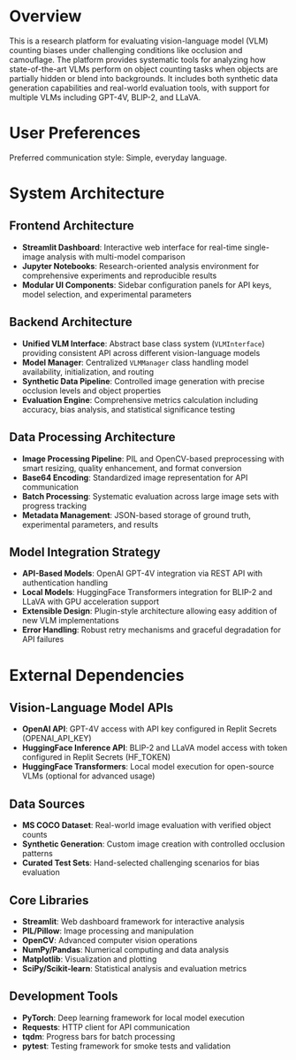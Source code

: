 # Overview

This is a research platform for evaluating vision-language model (VLM) counting biases under challenging conditions like occlusion and camouflage. The platform provides systematic tools for analyzing how state-of-the-art VLMs perform on object counting tasks when objects are partially hidden or blend into backgrounds. It includes both synthetic data generation capabilities and real-world evaluation tools, with support for multiple VLMs including GPT-4V, BLIP-2, and LLaVA.

# User Preferences

Preferred communication style: Simple, everyday language.

# System Architecture

## Frontend Architecture
- **Streamlit Dashboard**: Interactive web interface for real-time single-image analysis with multi-model comparison
- **Jupyter Notebooks**: Research-oriented analysis environment for comprehensive experiments and reproducible results
- **Modular UI Components**: Sidebar configuration panels for API keys, model selection, and experimental parameters

## Backend Architecture
- **Unified VLM Interface**: Abstract base class system (`VLMInterface`) providing consistent API across different vision-language models
- **Model Manager**: Centralized `VLMManager` class handling model availability, initialization, and routing
- **Synthetic Data Pipeline**: Controlled image generation with precise occlusion levels and object properties
- **Evaluation Engine**: Comprehensive metrics calculation including accuracy, bias analysis, and statistical significance testing

## Data Processing Architecture
- **Image Processing Pipeline**: PIL and OpenCV-based preprocessing with smart resizing, quality enhancement, and format conversion
- **Base64 Encoding**: Standardized image representation for API communication
- **Batch Processing**: Systematic evaluation across large image sets with progress tracking
- **Metadata Management**: JSON-based storage of ground truth, experimental parameters, and results

## Model Integration Strategy
- **API-Based Models**: OpenAI GPT-4V integration via REST API with authentication handling
- **Local Models**: HuggingFace Transformers integration for BLIP-2 and LLaVA with GPU acceleration support
- **Extensible Design**: Plugin-style architecture allowing easy addition of new VLM implementations
- **Error Handling**: Robust retry mechanisms and graceful degradation for API failures

# External Dependencies

## Vision-Language Model APIs
- **OpenAI API**: GPT-4V access with API key configured in Replit Secrets (OPENAI_API_KEY)
- **HuggingFace Inference API**: BLIP-2 and LLaVA model access with token configured in Replit Secrets (HF_TOKEN)
- **HuggingFace Transformers**: Local model execution for open-source VLMs (optional for advanced usage)

## Data Sources
- **MS COCO Dataset**: Real-world image evaluation with verified object counts
- **Synthetic Generation**: Custom image creation with controlled occlusion patterns
- **Curated Test Sets**: Hand-selected challenging scenarios for bias evaluation

## Core Libraries
- **Streamlit**: Web dashboard framework for interactive analysis
- **PIL/Pillow**: Image processing and manipulation
- **OpenCV**: Advanced computer vision operations
- **NumPy/Pandas**: Numerical computing and data analysis
- **Matplotlib**: Visualization and plotting
- **SciPy/Scikit-learn**: Statistical analysis and evaluation metrics

## Development Tools
- **PyTorch**: Deep learning framework for local model execution
- **Requests**: HTTP client for API communication
- **tqdm**: Progress bars for batch processing
- **pytest**: Testing framework for smoke tests and validation
